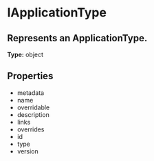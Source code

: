 # IApplicationType

## Represents an ApplicationType.

**Type:** object

## Properties
* metadata
* name
* overridable
* description
* links
* overrides
* id
* type
* version
